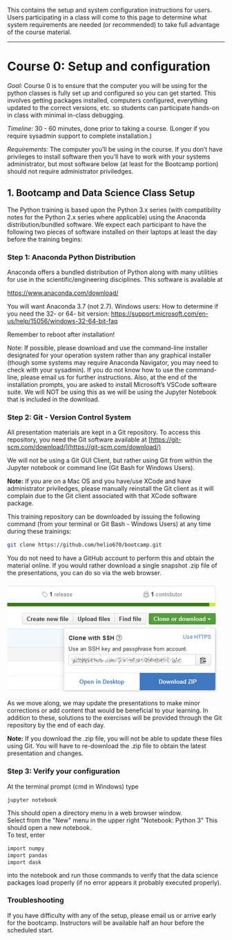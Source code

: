 This contains the setup and system configuration instructions for users.  Users participating in a class will come to this page to determine what system requirements are needed (or recommended) to take full advantage of the course material.  

---
# Course 0:  Setup and configuration

_Goal:_  Course 0 is to ensure that the computer you will be using for the python classes is fully set up and configured so you can get started.  This involves getting packages installed, computers configured, everything updated to the correct versions, etc. so students can participate hands-on in class with minimal in-class debugging.  

_Timeline:_  30 - 60 minutes, done prior to taking a course.  (Longer if you require sysadmin support to complete installation.)

_Requirements:_  The computer you’ll be using in the course. If you don’t have privileges to install software then you’ll have to work with your systems administrator, but most software below (at least for the Bootcamp portion) should not require administrator priviledges.

## 1.  Bootcamp and Data Science Class Setup

The Python training is based upon the Python 3.x series (with compatibility notes for the Python 2.x series where applicable) using the Anaconda distribution/bundled software. We expect each participant to have the following two pieces of software installed on their laptops at least the day before the training begins:

### Step 1: Anaconda Python Distribution
Anaconda offers a bundled distribution of Python along with many utilities for use in the scientific/engineering disciplines. This software is available at

https://www.anaconda.com/download/

You will want Anaconda 3.7 (not 2.7). 
Windows users:  How to determine if you need the 32- or 64- bit version:  https://support.microsoft.com/en-us/help/15056/windows-32-64-bit-faq

Remember to reboot after installation!  

Note: If possible, please download and use the command-line installer designated for your operation system rather than any graphical installer (though some systems may require Anaconda Navigator, you may need to check with your sysadmin). If you do not know how to use the command-line, please email us for further instructions. Also, at the end of the installation prompts, you are asked to install Microsoft’s VSCode software suite. We will NOT be using this as we will be using the Jupyter Notebook that is included in the download.

### Step 2: Git - Version Control System

All presentation materials are kept in a Git repository. To access this repository, you need the Git software available at
[https://git-scm.com/download/](https://git-scm.com/download/)

We will not be using a Git GUI Client, but rather using Git from within the Jupyter notebook or command line (Git Bash for Windows Users).

__Note:__ If you are on a Mac OS and you have/use XCode and have administrator priviledges, please manually reinstall the Git client as it will complain due to the Git client associated with that XCode software package.

This training repository can be downloaded by issuing the following command (from your terminal or Git Bash - Windows Users) at any time during these trainings:

```bash
git clone https://github.com/helio670/bootcamp.git
```

You do not need to have a GitHub account to perform this and obtain the material online. If you would rather download a single snapshot .zip file of the presentations, you can do so via the web browser.
  
![Git Zip](git_zip.png)

As we move along, we may update the presentations to make minor corrections or add content that would be beneficial to your learning. In addition to these, solutions to the exercises will be provided through the Git repository by the end of each day.

__Note:__ If you download the .zip file, you will not be able to update these files using Git. You will have to re-download the .zip file to obtain the latest presentation and changes.

### Step 3: Verify your configuration
At the terminal prompt (cmd in Windows) type 
```
jupyter notebook
```
This should open a directory menu in a web browser window.  
Select from the "New" menu in the upper right "Notebook: Python 3"
This should open a new notebook.  
To test, enter
``` 
import numpy
import pandas
import dask
```
into the notebook and run those commands to verify that the data science packages load properly (if no error appears it probably executed properly).

### Troubleshooting
If you have difficulty with any of the setup, please email us or arrive early for the bootcamp.  Instructors will be available half an hour before the scheduled start. 

